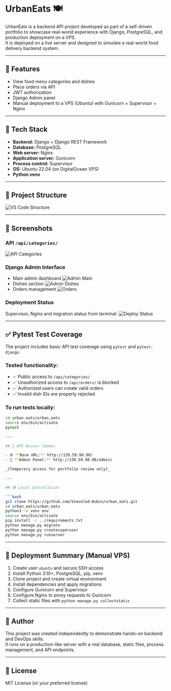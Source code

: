 # UrbanEats 🍽️

UrbanEats is a backend API project developed as part of a self-driven portfolio to showcase real-world experience with Django, PostgreSQL, and production deployment on a VPS.  
It is deployed on a live server and designed to simulate a real-world food delivery backend system.

---

## 🚀 Features

- View food menu categories and dishes
- Place orders via API
- JWT authorization
- Django Admin panel
- Manual deployment to a VPS (Ubuntu) with Gunicorn + Supervisor + Nginx

---

## 🔧 Tech Stack

- **Backend:** Django + Django REST Framework
- **Database:** PostgreSQL
- **Web server:** Nginx
- **Application server:** Gunicorn
- **Process control:** Supervisor
- **OS:** Ubuntu 22.04 (on DigitalOcean VPS)
- **Python venv**

---

## 📂 Project Structure

![VS Code Structure](screenshots/6_vs_code_structure.png)

---

## 📸 Screenshots

### API `/api/categories/`
![API Categories](screenshots/2_api_categories.png)

### Django Admin Interface
- Main admin dashboard
  ![Admin Main](screenshots/3_admin_main.png)
- Dishes section
  ![Admin Dishes](screenshots/4_admin_dishs.png)
- Orders management
  ![Orders](screenshots/5_orders.png)

### Deployment Status
Supervisor, Nginx and migration status from terminal:
![Deploy Status](screenshots/7_deploy_status.png)

---

## ✅ Pytest Test Coverage

The project includes basic API test coverage using `pytest` and `pytest-django`.

### Tested functionality:

- ✅ Public access to `/api/categories/`
- ✅ Unauthorized access to `/api/orders/` is blocked
- ✅ Authorized users can create valid orders
- ✅ Invalid dish IDs are properly rejected

### To run tests locally:

```bash
cd urban_eats/urban_eats
source env/bin/activate
pytest

---

## 🧪 API Access (Demo)

- 🌐 **Base URL:** http://139.59.98.98/
- 🔐 **Admin Panel:** http://139.59.98.98/admin/

_(Temporary access for portfolio review only)_

---

## 🛠️ Local Installation

```bash
git clone https://github.com/Vsevolod-Dubin/urban_eats.git
cd urban_eats/urban_eats
python3 -m venv env
source env/bin/activate
pip install -r ../requirements.txt
python manage.py migrate
python manage.py createsuperuser
python manage.py runserver
```

---

## 🔐 Deployment Summary (Manual VPS)

1. Create user `ubuntu` and secure SSH access
2. Install Python 3.10+, PostgreSQL, pip, venv
3. Clone project and create virtual environment
4. Install dependencies and apply migrations
5. Configure Gunicorn and Supervisor
6. Configure Nginx to proxy requests to Gunicorn
7. Collect static files with `python manage.py collectstatic`

---

## 🧾 Author

This project was created independently to demonstrate hands-on backend and DevOps skills.  
It runs on a production-like server with a real database, static files, process management, and API endpoints.

---

## 📄 License

MIT License (or your preferred license)